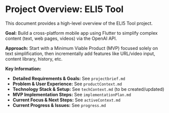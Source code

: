 # Project Overview: ELI5 Tool

This document provides a high-level overview of the ELI5 Tool project.

**Goal:** Build a cross-platform mobile app using Flutter to simplify complex content (text, web pages, videos) via the OpenAI API.

**Approach:** Start with a Minimum Viable Product (MVP) focused solely on text simplification, then incrementally add features like URL/video input, content library, history, etc.

**Key Information:**
*   **Detailed Requirements & Goals:** See `projectbrief.md`
*   **Problem & User Experience:** See `productContext.md`
*   **Technology Stack & Setup:** See `techContext.md` (to be created/updated)
*   **MVP Implementation Steps:** See `implementationPlan.md`
*   **Current Focus & Next Steps:** See `activeContext.md`
*   **Current Progress & Issues:** See `progress.md` 